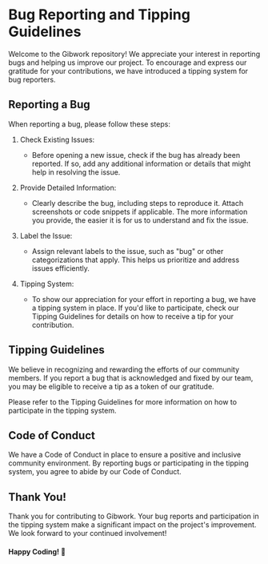 # Bug Reporting and Tipping Guidelines

Welcome to the Gibwork repository! We appreciate your interest in reporting bugs and helping us improve our project. To encourage and express our gratitude for your contributions, we have introduced a tipping system for bug reporters.

## Reporting a Bug

When reporting a bug, please follow these steps:

1. Check Existing Issues:

   - Before opening a new issue, check if the bug has already been reported. If so, add any additional information or details that might help in resolving the issue.

2. Provide Detailed Information:

   - Clearly describe the bug, including steps to reproduce it. Attach screenshots or code snippets if applicable. The more information you provide, the easier it is for us to understand and fix the issue.

3. Label the Issue:

   - Assign relevant labels to the issue, such as "bug" or other categorizations that apply. This helps us prioritize and address issues efficiently.

4. Tipping System:

   - To show our appreciation for your effort in reporting a bug, we have a tipping system in place. If you'd like to participate, check our Tipping Guidelines for details on how to receive a tip for your contribution.

## Tipping Guidelines

We believe in recognizing and rewarding the efforts of our community members. If you report a bug that is acknowledged and fixed by our team, you may be eligible to receive a tip as a token of our gratitude.

Please refer to the Tipping Guidelines for more information on how to participate in the tipping system.

## Code of Conduct

We have a Code of Conduct in place to ensure a positive and inclusive community environment. By reporting bugs or participating in the tipping system, you agree to abide by our Code of Conduct.

## Thank You!

Thank you for contributing to Gibwork. Your bug reports and participation in the tipping system make a significant impact on the project's improvement. We look forward to your continued involvement!

#### Happy Coding! 🚀
